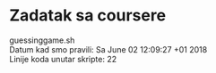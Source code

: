 # Zadatak sa coursere
guessinggame.sh<br />
Datum kad smo pravili: Sa June 02 12:09:27 +01 2018 <br />
Linije koda unutar skripte: 22<br />
